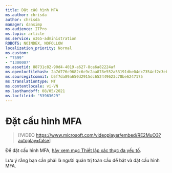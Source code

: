 ```yaml
---
title: Đặt cấu hình MFA
ms.author: chrisda
author: chrisda
manager: dansimp
ms.audience: ITPro
ms.topic: article
ms.service: o365-administration
ROBOTS: NOINDEX, NOFOLLOW
localization_priority: Normal
ms.custom:
- "7599"
- "1300007"
ms.assetid: 88731c82-90d4-4019-a627-8ca6a82224af
ms.openlocfilehash: 2a7d776c9682c6c9c2aa878e552a53191dbe04dc7354cf2c3ebb9600f1fe399c
ms.sourcegitcommit: b5f7da89a650d2915dc652449623c78be6247175
ms.translationtype: MT
ms.contentlocale: vi-VN
ms.lasthandoff: 08/05/2021
ms.locfileid: "53963629"
---
```

# <a name="configure-mfa"></a>Đặt cấu hình MFA

> [!VIDEO https://www.microsoft.com/videoplayer/embed/RE2MuO3?autoplay=false]

Để đặt cấu hình MFA, [hãy xem mục Thiết lập xác thực đa yếu tố](https://docs.microsoft.com/microsoft-365/admin/security-and-compliance/set-up-multi-factor-authentication).

Lưu ý rằng bạn cần phải là người quản trị toàn cầu để bật và đặt cấu hình MFA.
